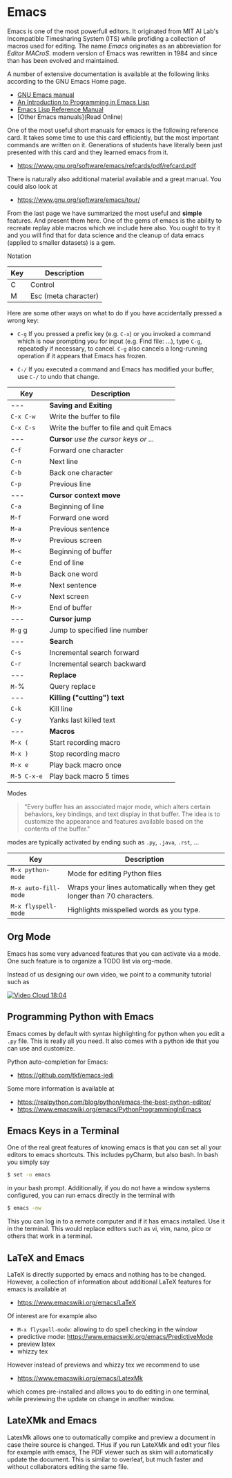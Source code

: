 # Emacs

Emacs is one of the most powerfull editors. It originated from MIT AI Lab's
Incompatible Timesharing System (ITS) while profiding a collection of
macros used for editing. The name *Emacs* originates as an abbreviation for
*Editor MACroS*. modern version of Emacs was rewritten in 1984 and since
than has been evolved and maintained.

A number of extensive documentation is available at the following links
according to the GNU Emacs Home page.

* [GNU Emacs manual](https://www.gnu.org/software/emacs/manual/html_node/emacs/index.html)
* [An Introduction to Programming in Emacs Lisp](https://www.gnu.org/software/emacs/manual/html_node/eintr/index.html)
* [Emacs Lisp Reference Manual](https://www.gnu.org/software/emacs/manual/html_node/elisp/index.html)
* [Other Emacs manuals](Read Online)

One of the most useful short manuals for emacs is the following reference
card. It takes some time to use this card efficiently, but the most
important commands are written on it. Generations of students have
literally been just presented with this card and they learned emacs
from it.

* <https://www.gnu.org/software/emacs/refcards/pdf/refcard.pdf>

There is naturally also additional material available and a great
manual. You could also look at

* <https://www.gnu.org/software/emacs/tour/>

From the last page we have summarized the most useful and **simple**
features. And present them here. One of the gems of emacs is the
ability to recreate replay able macros which we include here also. You
ought to try it and you will find that for data science and the cleanup
of data emacs (applied to smaller datasets) is a gem.

Notation

| Key   | Description |
| ----- | ---------------------- |
| C     | Control |
| M     | Esc (meta character) |

Here are some other ways on what to do if you have accidentally pressed
a wrong key:

* `C-g` If you pressed a prefix key (e.g. `C-x`) or you invoked a
  command which is now prompting you for input (e.g. Find file: ...),
  type `C-g`, repeatedly if necessary, to cancel. `C-g` also cancels a
  long-running operation if it appears that Emacs has frozen.

* `C-/` If you executed a command and Emacs has modified your buffer,
  use `C-/` to undo that change.

| Key         | Description |
| ----------- | ----------------------------------------- |
| ---         | **Saving and Exiting** |
| `C-x C-w`   | Write the buffer to file |
| `C-x C-s`   | Write the buffer to file and quit Emacs |
| ---         | **Cursor** *use the cursor keys or ...* |
| `C-f`       | Forward one character |
| `C-n`       | Next line |
| `C-b`       | Back one character |
| `C-p`       | Previous line |
| ---         | **Cursor context move** |
| `C-a`       | Beginning of line |
| `M-f`       | Forward one word |
| `M-a`       | Previous sentence |
| `M-v`       | Previous screen |
| `M-<`       | Beginning of buffer |
| `C-e`       | End of line |
| `M-b`       | Back one word |
| `M-e`       | Next sentence |
| `C-v`       | Next screen |
| `M->`       | End of buffer |
| ---         | **Cursor jump** |
| `M-g` g     | Jump to specified line number |
| ---         | **Search** |
| `C-s`       | Incremental search forward |
| `C-r`       | Incremental search backward |
| ---         | **Replace** |
| `M-`%       | Query replace |
| ---         | **Killing ("cutting") text** |
| `C-k`       | Kill line |
| `C-y`       | Yanks last killed text |
| ---         | **Macros** |
| `M-x (`     | Start recording macro |
| `M-x )`     | Stop recording macro |
| `M-x e`     | Play back macro once |
| `M-5 C-x-e` | Play back macro 5 times |

Modes

> "Every buffer has an associated major mode, which alters certain
> behaviors, key bindings, and text display in that buffer. The idea is to
> customize the appearance and features available based on the contents of
> the buffer."

modes are typically activated by ending such as `.py`,
`.java`, `.rst`, ...

|  Key                 |   Description |
|  ----- |  ------------------------ |
|  `M-x python-mode`      | Mode for editing Python files |
|  `M-x auto-fill-mode`   | Wraps your lines automatically when they  get longer than 70 characters. |
|  `M-x flyspell-mode`    | Highlights misspelled words as you type. |

## Org Mode

Emacs has some very advanced features that you can activate via a mode.
One such feature is to organize a TODO list via org-mode.

Instead of us designing our own video, we point to a community tutorial
such as

[![Video](images/video.png) Cloud 18:04](https://www.youtube.com/watch?v=Kde5YVUwDTQ}{Youtube)


## Programming Python with Emacs

Emacs comes by default with syntax highlighting for python when you
edit a `.py` file. This is really all you need. It also comes with a
python ide that you can use and customize.

Python auto-completion for Emacs:

* <https://github.com/tkf/emacs-jedi>

Some more information is available at

* <https://realpython.com/blog/python/emacs-the-best-python-editor/>
* <https://www.emacswiki.org/emacs/PythonProgrammingInEmacs>

## Emacs Keys in a Terminal

One of the real great features of knowing emacs is that you can set all
your editors to emacs shortcuts. This includes pyCharm, but also bash.
In bash you simply say

```bash
$ set -o emacs
```

in your bash prompt. Additionally, if you do not have a window systems
configured, you can run emacs directly in the terminal with

```bash
$ emacs -nw
```

This you can log in to a remote computer and if it has emacs installed.
Use it in the terminal. This would replace editors such as vi, vim,
nano, pico or others that work in a terminal.

## LaTeX and Emacs

LaTeX is directly supported by emacs and nothing has to be changed.
However, a collection of information about additional LaTeX features for
emacs is available at

* <https://www.emacswiki.org/emacs/LaTeX>

Of interest are for example also

* `M-x flyspell-mode`: allowing to do spell checking in the window
* predictive mode: https://www.emacswiki.org/emacs/PredictiveMode
* preview latex
* whizzy tex

However instead of previews and whizzy tex we recommend to use

* <https://www.emacswiki.org/emacs/LatexMk>

which comes pre-installed and allows you to do editing in one terminal,
while previewing the update on change in another window.

## LateXMk and Emacs

LatexMk allows one to outomatically compike and preview a document
in case theire source is changed. THus if you run LateXMk and edit
your files for example with emacs, The PDF viewer such as skim will
automatically update the document.
This is similar to overleaf, but much faster and without collaborators editing the same file.
